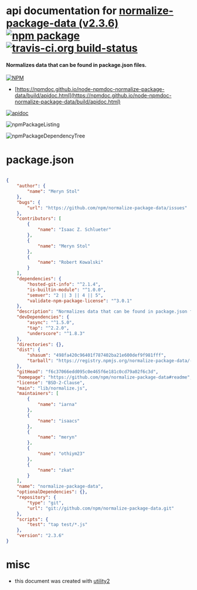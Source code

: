 # api documentation for  [normalize-package-data (v2.3.6)](https://github.com/npm/normalize-package-data#readme)  [![npm package](https://img.shields.io/npm/v/npmdoc-normalize-package-data.svg?style=flat-square)](https://www.npmjs.org/package/npmdoc-normalize-package-data) [![travis-ci.org build-status](https://api.travis-ci.org/npmdoc/node-npmdoc-normalize-package-data.svg)](https://travis-ci.org/npmdoc/node-npmdoc-normalize-package-data)
#### Normalizes data that can be found in package.json files.

[![NPM](https://nodei.co/npm/normalize-package-data.png?downloads=true&downloadRank=true&stars=true)](https://www.npmjs.com/package/normalize-package-data)

- [https://npmdoc.github.io/node-npmdoc-normalize-package-data/build/apidoc.html](https://npmdoc.github.io/node-npmdoc-normalize-package-data/build/apidoc.html)

[![apidoc](https://npmdoc.github.io/node-npmdoc-normalize-package-data/build/screenCapture.buildCi.browser.%252Ftmp%252Fbuild%252Fapidoc.html.png)](https://npmdoc.github.io/node-npmdoc-normalize-package-data/build/apidoc.html)

![npmPackageListing](https://npmdoc.github.io/node-npmdoc-normalize-package-data/build/screenCapture.npmPackageListing.svg)

![npmPackageDependencyTree](https://npmdoc.github.io/node-npmdoc-normalize-package-data/build/screenCapture.npmPackageDependencyTree.svg)



# package.json

```json

{
    "author": {
        "name": "Meryn Stol"
    },
    "bugs": {
        "url": "https://github.com/npm/normalize-package-data/issues"
    },
    "contributors": [
        {
            "name": "Isaac Z. Schlueter"
        },
        {
            "name": "Meryn Stol"
        },
        {
            "name": "Robert Kowalski"
        }
    ],
    "dependencies": {
        "hosted-git-info": "^2.1.4",
        "is-builtin-module": "^1.0.0",
        "semver": "2 || 3 || 4 || 5",
        "validate-npm-package-license": "^3.0.1"
    },
    "description": "Normalizes data that can be found in package.json files.",
    "devDependencies": {
        "async": "^1.5.0",
        "tap": "^2.2.0",
        "underscore": "^1.8.3"
    },
    "directories": {},
    "dist": {
        "shasum": "498fa420c96401f787402ba21e600def9f981fff",
        "tarball": "https://registry.npmjs.org/normalize-package-data/-/normalize-package-data-2.3.6.tgz"
    },
    "gitHead": "f6c37066edd095c0e465f6e181c0cd79a02f6c3d",
    "homepage": "https://github.com/npm/normalize-package-data#readme",
    "license": "BSD-2-Clause",
    "main": "lib/normalize.js",
    "maintainers": [
        {
            "name": "iarna"
        },
        {
            "name": "isaacs"
        },
        {
            "name": "meryn"
        },
        {
            "name": "othiym23"
        },
        {
            "name": "zkat"
        }
    ],
    "name": "normalize-package-data",
    "optionalDependencies": {},
    "repository": {
        "type": "git",
        "url": "git://github.com/npm/normalize-package-data.git"
    },
    "scripts": {
        "test": "tap test/*.js"
    },
    "version": "2.3.6"
}
```



# misc
- this document was created with [utility2](https://github.com/kaizhu256/node-utility2)
